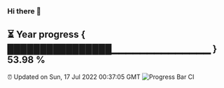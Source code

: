 ### Hi there 👋
⏳ Year progress { ████████████████▁▁▁▁▁▁▁▁▁▁▁▁▁▁ } 53.98 %
---
⏰ Updated on Sun, 17 Jul 2022 00:37:05 GMT
![Progress Bar CI](https://github.com/Moyi321/Moyi321/workflows/Progress%20Bar%20CI/badge.svg)
